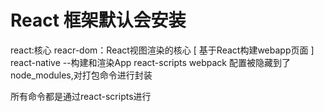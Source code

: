 # React 框架默认会安装 
 react:核心
 reacr-dom：React视图渲染的核心 [ 基于React构建webapp页面 ]
 react-native --构建和渲染App
 react-scripts webpack 配置被隐藏到了node_modules,对打包命令进行封装

 所有命令都是通过react-scripts进行